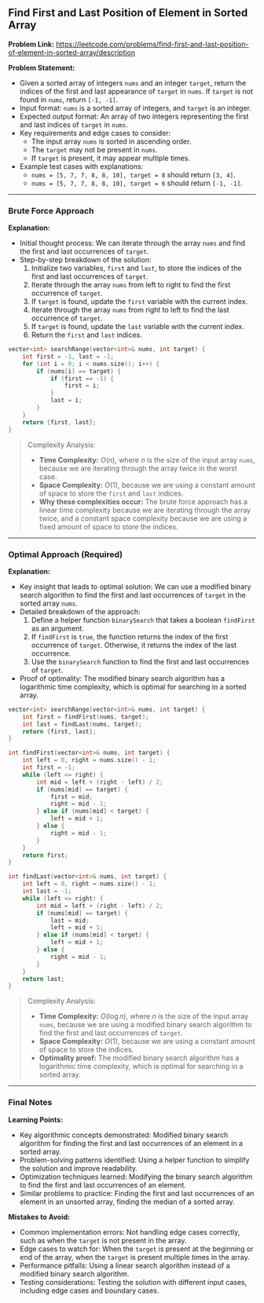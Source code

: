 ## Find First and Last Position of Element in Sorted Array

**Problem Link:** https://leetcode.com/problems/find-first-and-last-position-of-element-in-sorted-array/description

**Problem Statement:**
- Given a sorted array of integers `nums` and an integer `target`, return the indices of the first and last appearance of `target` in `nums`. If `target` is not found in `nums`, return `[-1, -1]`.
- Input format: `nums` is a sorted array of integers, and `target` is an integer.
- Expected output format: An array of two integers representing the first and last indices of `target` in `nums`.
- Key requirements and edge cases to consider:
  - The input array `nums` is sorted in ascending order.
  - The `target` may not be present in `nums`.
  - If `target` is present, it may appear multiple times.
- Example test cases with explanations:
  - `nums = [5, 7, 7, 8, 8, 10], target = 8` should return `[3, 4]`.
  - `nums = [5, 7, 7, 8, 8, 10], target = 6` should return `[-1, -1]`.

---

### Brute Force Approach

**Explanation:**
- Initial thought process: We can iterate through the array `nums` and find the first and last occurrences of `target`.
- Step-by-step breakdown of the solution:
  1. Initialize two variables, `first` and `last`, to store the indices of the first and last occurrences of `target`.
  2. Iterate through the array `nums` from left to right to find the first occurrence of `target`.
  3. If `target` is found, update the `first` variable with the current index.
  4. Iterate through the array `nums` from right to left to find the last occurrence of `target`.
  5. If `target` is found, update the `last` variable with the current index.
  6. Return the `first` and `last` indices.

```cpp
vector<int> searchRange(vector<int>& nums, int target) {
    int first = -1, last = -1;
    for (int i = 0; i < nums.size(); i++) {
        if (nums[i] == target) {
            if (first == -1) {
                first = i;
            }
            last = i;
        }
    }
    return {first, last};
}
```

> Complexity Analysis:
> - **Time Complexity:** $O(n)$, where $n$ is the size of the input array `nums`, because we are iterating through the array twice in the worst case.
> - **Space Complexity:** $O(1)$, because we are using a constant amount of space to store the `first` and `last` indices.
> - **Why these complexities occur:** The brute force approach has a linear time complexity because we are iterating through the array twice, and a constant space complexity because we are using a fixed amount of space to store the indices.

---

### Optimal Approach (Required)

**Explanation:**
- Key insight that leads to optimal solution: We can use a modified binary search algorithm to find the first and last occurrences of `target` in the sorted array `nums`.
- Detailed breakdown of the approach:
  1. Define a helper function `binarySearch` that takes a boolean `findFirst` as an argument.
  2. If `findFirst` is `true`, the function returns the index of the first occurrence of `target`. Otherwise, it returns the index of the last occurrence.
  3. Use the `binarySearch` function to find the first and last occurrences of `target`.
- Proof of optimality: The modified binary search algorithm has a logarithmic time complexity, which is optimal for searching in a sorted array.

```cpp
vector<int> searchRange(vector<int>& nums, int target) {
    int first = findFirst(nums, target);
    int last = findLast(nums, target);
    return {first, last};
}

int findFirst(vector<int>& nums, int target) {
    int left = 0, right = nums.size() - 1;
    int first = -1;
    while (left <= right) {
        int mid = left + (right - left) / 2;
        if (nums[mid] == target) {
            first = mid;
            right = mid - 1;
        } else if (nums[mid] < target) {
            left = mid + 1;
        } else {
            right = mid - 1;
        }
    }
    return first;
}

int findLast(vector<int>& nums, int target) {
    int left = 0, right = nums.size() - 1;
    int last = -1;
    while (left <= right) {
        int mid = left + (right - left) / 2;
        if (nums[mid] == target) {
            last = mid;
            left = mid + 1;
        } else if (nums[mid] < target) {
            left = mid + 1;
        } else {
            right = mid - 1;
        }
    }
    return last;
}
```

> Complexity Analysis:
> - **Time Complexity:** $O(\log n)$, where $n$ is the size of the input array `nums`, because we are using a modified binary search algorithm to find the first and last occurrences of `target`.
> - **Space Complexity:** $O(1)$, because we are using a constant amount of space to store the indices.
> - **Optimality proof:** The modified binary search algorithm has a logarithmic time complexity, which is optimal for searching in a sorted array.

---

### Final Notes

**Learning Points:**
- Key algorithmic concepts demonstrated: Modified binary search algorithm for finding the first and last occurrences of an element in a sorted array.
- Problem-solving patterns identified: Using a helper function to simplify the solution and improve readability.
- Optimization techniques learned: Modifying the binary search algorithm to find the first and last occurrences of an element.
- Similar problems to practice: Finding the first and last occurrences of an element in an unsorted array, finding the median of a sorted array.

**Mistakes to Avoid:**
- Common implementation errors: Not handling edge cases correctly, such as when the `target` is not present in the array.
- Edge cases to watch for: When the `target` is present at the beginning or end of the array, when the `target` is present multiple times in the array.
- Performance pitfalls: Using a linear search algorithm instead of a modified binary search algorithm.
- Testing considerations: Testing the solution with different input cases, including edge cases and boundary cases.